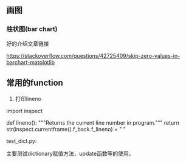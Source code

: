 


## 画图

### 柱状图(bar chart)

好的介绍文章链接

https://stackoverflow.com/questions/42725409/skip-zero-values-in-barchart-matplotlib

## 常用的function

1. 打印lineno

import inspect

def lineno():
    """Returns the current line number in program."""
    return str(inspect.currentframe().f_back.f_lineno) + "  "


test_dict.py:

主要测试dictionary赋值方法，update函数等的使用。